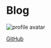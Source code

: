 # Blog

![profile avatar](https://avatars1.githubusercontent.com/u/8912581?s=120&v=4)

[GitHub](http://github.com/khattab88/blog/)
